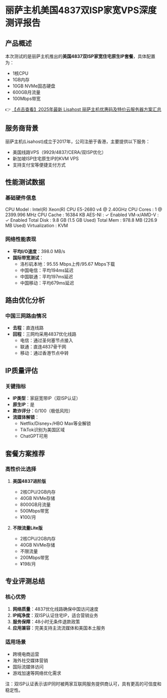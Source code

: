 # 丽萨主机美国4837双ISP家宽VPS深度测评报告

## 产品概述

本次测试的是丽萨主机推出的**美国4837双ISP家宽住宅原生IP套餐**，具体配置为：
- 1核CPU
- 1GB内存
- 10GB NVMe固态硬盘
- 600GB月流量
- 100Mbps带宽

👉 [【点击查看】2025年最新 Lisahost 丽萨主机优惠码及特价云服务器方案汇总](https://bit.ly/lisazhuji)

## 服务商背景

丽萨主机(Lisahost)成立于2017年，公司注册于香港，主要提供以下服务：
- 美国线路VPS（9929/4837/CERA/双ISP优化）
- 新加坡ISP住宅原生IP的KVM VPS
- 支持支付宝等便捷支付方式

## 性能测试数据

### 基础硬件信息

CPU Model          : Intel(R) Xeon(R) CPU E5-2680 v4 @ 2.40GHz
CPU Cores          : 1 @ 2399.996 MHz
CPU Cache          : 16384 KB
AES-NI             : ✓ Enabled
VM-x/AMD-V         : ✓ Enabled
Total Disk         : 9.8 GB (1.5 GB Used)
Total Mem          : 978.8 MB (226.9 MB Used)
Virtualization     : KVM

### 网络性能表现
- **平均I/O速度**：398.0 MB/s
- **国际带宽测试**：
  - 洛杉矶本地：95.55 Mbps上传/95.67 Mbps下载
  - 中国电信：平均194ms延迟
  - 中国联通：平均197ms延迟
  - 中国移动：平均679ms延迟

## 路由优化分析

### 中国三网路由情况
- **去程**：直连线路
- **回程**：三网均采用4837优化线路
  - 电信：通过圣何塞节点接入
  - 联通：直连4837骨干网
  - 移动：通过香港节点中转

## IP质量评估

### 关键指标
- **IP类型**：家庭宽带IP（双ISP认证）
- **原生IP**：是
- **欺诈评分**：0/100（极低风险）
- **流媒体解锁**：
  - Netflix/Disney+/HBO Max等全解锁
  - TikTok识别为美国区域
  - ChatGPT可用

## 套餐方案推荐

### 高性价比选择
1. **美国4837进阶版**
   - 2核CPU/2GB内存
   - 40GB NVMe存储
   - 8000GB月流量
   - 500Mbps带宽
   - ¥100/月

2. **不限流量Lite版**
   - 2核CPU/2GB内存
   - 40GB NVMe存储
   - 不限流量
   - 200Mbps带宽
   - ¥198/月

## 专业评测总结

### 核心优势
1. **网络质量**：4837优化线路确保中国访问速度
2. **IP纯净度**：双ISP认证住宅IP，适合营销业务
3. **服务保障**：48小时无条件退款政策
4. **应用兼容**：完美支持主流流媒体和美国本土服务

### 适用场景
- 跨境电商运营
- 海外社交媒体营销
- 国际流媒体访问
- 游戏加速等网络优化需求

注：双ISP认证表示该IP同时被两家互联网服务提供商认可，具有更高的可信度和稳定性。